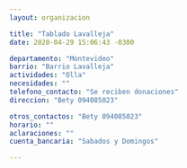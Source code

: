 ```yaml
---
layout: organizacion

title: "Tablado Lavalleja"
date: 2020-04-29 15:06:43 -0300

departamento: "Montevideo"
barrio: "Barrio Lavalleja"
actividades: "Olla"
necesidades: ""
telefono_contacto: "Se reciben donaciones"
direccion: "Bety 094085023"

otros_contactos: "Bety 094085023"
horario: ""
aclaraciones: ""
cuenta_bancaria: "Sabados y Domingos"

---
```

